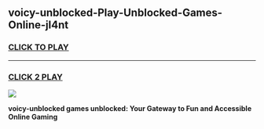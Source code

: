 
## voicy-unblocked-Play-Unblocked-Games-Online-jl4nt
<h3>
<a href="https://premium76.site?title=voicy-unblocked&ref=25A">CLICK TO PLAY</a></h3>
<hr>

<h3>
<a href="https://premium76.site?title=voicy-unblocked&ref=25A">CLICK 2 PLAY</a>
  
</h3>

<a href="https://premium76.site?title=voicy-unblocked&ref=25A"><img src="https://clearcache.store/games.png"></a>


**voicy-unblocked games unblocked: Your Gateway to Fun and Accessible Online Gaming**
